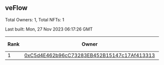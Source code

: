## veFlow

Total Owners: 1, Total NFTs: 1

Last built: Mon, 27 Nov 2023 06:17:26 GMT

| Rank | Owner | Voting Power | Influence | NFTs Id |
| --- | --- | --- | --- | --- |
  | 1 | [0xC5d4E462b96cC73283EB452B15147c17Af413313](https://debank.com/profile/0xC5d4E462b96cC73283EB452B15147c17Af413313?chain=canto) | 108,938.57 | 0.03604% | 1 |